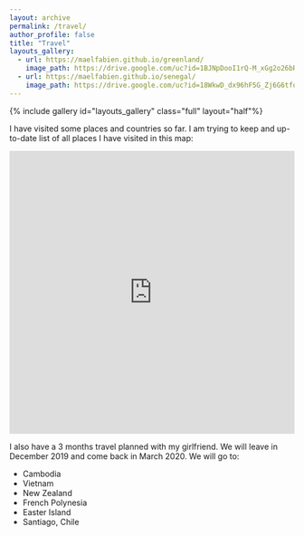 ```yaml
---
layout: archive
permalink: /travel/
author_profile: false
title: "Travel"
layouts_gallery:
  - url: https://maelfabien.github.io/greenland/
    image_path: https://drive.google.com/uc?id=1BJNpDooI1rQ-M_xGg2o26bR8v-aPZkzY
  - url: https://maelfabien.github.io/senegal/
    image_path: https://drive.google.com/uc?id=18WkwD_dx96hF5G_Zj6G6tfqZSrNNV3Cw
---
```


{% include gallery id="layouts_gallery" class="full" layout="half"%}

I have visited some places and countries so far. I am trying to keep and up-to-date list of all places I have visited in this map:

<iframe src="https://www.google.com/maps/d/u/0/embed?mid=1VWuZwynxjcC3zpH3tX6cceM2D3367RfL" width="100%" height="500" frameBorder="0"></iframe>

I also have a 3 months travel planned with my girlfriend. We will leave in December 2019 and come back in March 2020. We will go to:
- Cambodia
- Vietnam
- New Zealand
- French Polynesia
- Easter Island
- Santiago, Chile